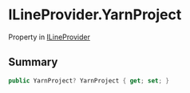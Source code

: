 # ILineProvider.YarnProject

Property in [ILineProvider](/docs/api/csharp/ilineprovider.md)

## Summary



```csharp
public YarnProject? YarnProject { get; set; }
```


